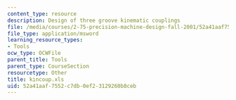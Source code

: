 ```yaml
---
content_type: resource
description: Design of three groove kinematic couplings
file: /media/courses/2-75-precision-machine-design-fall-2001/52a41aaf7552c7db0ef23129260b8ceb_kincoup.xls
file_type: application/msword
learning_resource_types:
- Tools
ocw_type: OCWFile
parent_title: Tools
parent_type: CourseSection
resourcetype: Other
title: kincoup.xls
uid: 52a41aaf-7552-c7db-0ef2-3129260b8ceb
---
```

